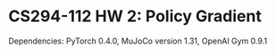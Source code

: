 # CS294-112 HW 2: Policy Gradient

Dependencies: PyTorch 0.4.0, MuJoCo version 1.31, OpenAI Gym 0.9.1
